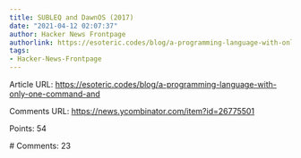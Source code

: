 ```yaml
---
title: SUBLEQ and DawnOS (2017)
date: "2021-04-12 02:07:37"
author: Hacker News Frontpage
authorlink: https://esoteric.codes/blog/a-programming-language-with-only-one-command-and
tags:
- Hacker-News-Frontpage
---
```


<p>Article URL: <a href="https://esoteric.codes/blog/a-programming-language-with-only-one-command-and">https://esoteric.codes/blog/a-programming-language-with-only-one-command-and</a></p>
<p>Comments URL: <a href="https://news.ycombinator.com/item?id=26775501">https://news.ycombinator.com/item?id=26775501</a></p>
<p>Points: 54</p>
<p># Comments: 23</p>
